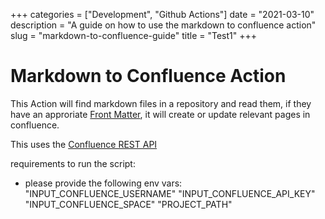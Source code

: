 +++
categories = ["Development", "Github Actions"]
date = "2021-03-10"
description = "A guide on how to use the markdown to confluence action"
slug = "markdown-to-confluence-guide"
title = "Test1"
+++
# Markdown to Confluence Action

This Action will find markdown files in a repository and read them, if they have an approriate [Front Matter](https://gohugo.io/content-management/front-matter/), it will create or update relevant pages in confluence.

This uses the [Confluence REST API](https://developer.atlassian.com/cloud/confluence/rest/intro/)

requirements to run the script:
 - please provide the following env vars:
    "INPUT_CONFLUENCE_USERNAME"
    "INPUT_CONFLUENCE_API_KEY"
    "INPUT_CONFLUENCE_SPACE"
    "PROJECT_PATH"